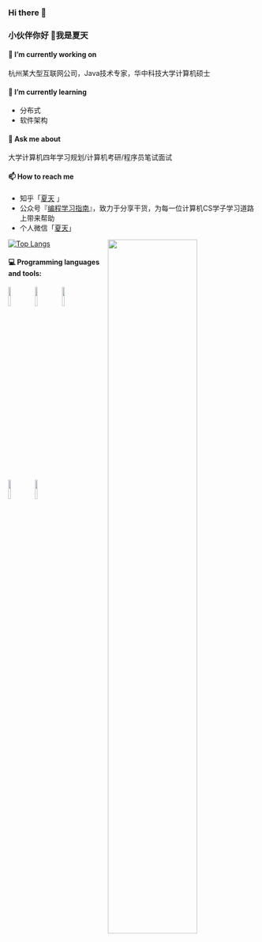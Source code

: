 ### Hi there 👋

### 小伙伴你好 👋我是夏天

#### 🔭 I’m currently working on 

杭州某大型互联网公司，Java技术专家，华中科技大学计算机硕士

#### 🌱 I’m currently learning 

- 分布式
- 软件架构

#### 💬 Ask me about 
大学计算机四年学习规划/计算机考研/程序员笔试面试

#### 📫 How to reach me

- 知乎「[夏天](https://www.zhihu.com/people/yoghurtxj)  」  
- 公众号『[编程学习指南](https://mp.weixin.qq.com/s/a3xRI18zc-Hv-vLIuKG-KA)』，致力于分享干货，为每一位计算机CS学子学习道路上带来帮助  
- 个人微信「[夏天](https://github.com/xiajunhust/awosome-cs/blob/main/%E4%B8%AA%E4%BA%BA%E5%BE%AE%E4%BF%A1.jpg)」

<img width="60%" align="right" src="https://github-readme-stats.vercel.app/api?username=xiajunhust&show_icons=true&hide_border=true" />

[![Top Langs](https://github-readme-stats.vercel.app/api/top-langs/?username=xiajunhust)](https://github.com/xiajunhust/github-readme-stats) 

#### :computer: Programming languages and tools: 
<code><img width="10%" src="https://www.vectorlogo.zone/logos/java/java-ar21.svg"></code>
<code><img width="10%" src="https://www.vectorlogo.zone/logos/springio/springio-ar21.svg"></code>
<code><img width="10%" src="https://www.vectorlogo.zone/logos/mysql/mysql-ar21.svg"></code>
<code><img width="10%" src="https://www.vectorlogo.zone/logos/apache_rocketmq/apache_rocketmq-ar21.svg"></code>
<code><img width="10%" src="https://www.vectorlogo.zone/logos/apache_flink/apache_flink-ar21.svg"></code>
